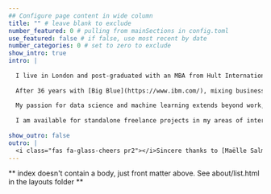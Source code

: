 ```yaml
---
## Configure page content in wide column
title: "" # leave blank to exclude
number_featured: 0 # pulling from mainSections in config.toml
use_featured: false # if false, use most recent by date
number_categories: 0 # set to zero to exclude
show_intro: true
intro: |
  
  I live in London and post-graduated with an MBA from Hult International Business School as valedictorian in 2001.
  
  After 36 years with [Big Blue](https://www.ibm.com/), mixing business leadership and data scientist roles, I'm currently taking some time out to pursue personal projects.
  
  My passion for data science and machine learning extends beyond work, and this is hopefully reflected in this personal blog. The [tidyverse](https://www.tidyverse.org) and [tidymodels](https://www.tidymodels.org) have made data science and modelling a real joy to do. And I love using Adobe Fresco to bring it all to life.
  
  I am available for standalone freelance projects in my areas of interest. Do [get in touch](/contact/) if you feel I may be able to help, or if you simply want to message me regarding any aspect of my blog.
  
show_outro: false
outro: |
  <i class="fas fa-glass-cheers pr2"></i>Sincere thanks to [Maëlle Salmon](https://masalmon.eu/) for her help naming this Hugo theme!
---
```


** index doesn't contain a body, just front matter above.
See about/list.html in the layouts folder **